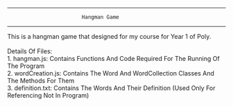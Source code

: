 --------------------------------------------------------------------
                            Hangman Game
--------------------------------------------------------------------

This is a hangman game that designed for my course for Year 1 of Poly.
<br/><br/>
Details Of Files:
    <br/>1. hangman.js: Contains Functions And Code Required For The Running Of The Program
    <br/>2. wordCreation.js: Contains The Word And WordCollection Classes And The Methods For Them
    <br/>3. definition.txt: Contains The Words And Their Definition (Used Only For Referencing Not In Program)
